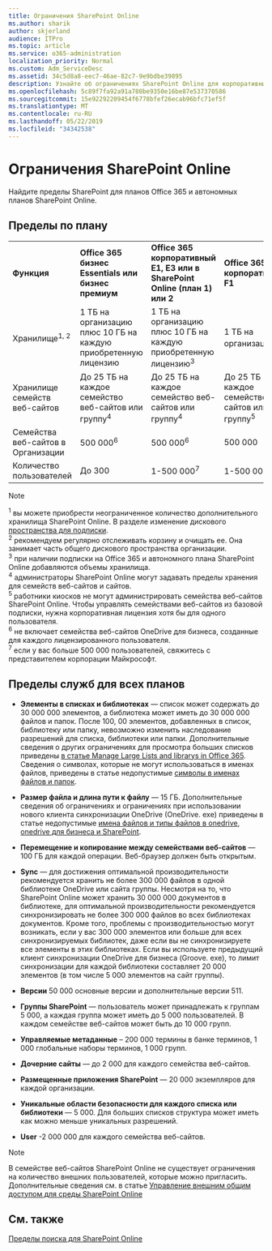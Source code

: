 ```yaml
---
title: Ограничения SharePoint Online
ms.author: sharik
author: skjerland
audience: ITPro
ms.topic: article
ms.service: o365-administration
localization_priority: Normal
ms.custom: Adm_ServiceDesc
ms.assetid: 34c5d8a8-eec7-46ae-82c7-9e9bdbe39895
description: Узнайте об ограничениях SharePoint Online для корпоративных и автономных планов Office 365.
ms.openlocfilehash: 5c89f7fa92a91a780be9350e16be87e537370586
ms.sourcegitcommit: 15e92292209454f6778bfef26ecab96bfc71ef5f
ms.translationtype: MT
ms.contentlocale: ru-RU
ms.lasthandoff: 05/22/2019
ms.locfileid: "34342538"
---
```

# <a name="sharepoint-online-limits"></a>Ограничения SharePoint Online

Найдите пределы SharePoint для планов Office 365 и автономных планов SharePoint Online.
  
## <a name="limits-by-plan"></a>Пределы по плану

|||||
|:-----|:-----|:-----|:-----|
|**Функция** <br/> |**Office 365 бизнес Essentials или бизнес премиум** <br/> |**Office 365 корпоративный E1, E3 или в SharePoint Online (план 1) или 2** <br/> | **Office 365 корпоративный F1** <br/> |
|Хранилище<sup>1, 2</sup> <br/> |1 ТБ на организацию плюс 10 ГБ на каждую приобретенную лицензию  <br/> |1 ТБ на организацию плюс 10 ГБ на каждую приобретенную лицензию<sup>3</sup> <br/> |1 ТБ на организацию <sup>3</sup> <br/> |
|Хранилище семейств веб-сайтов  <br/> |До 25 ТБ на каждое семейство веб-сайтов или группу<sup>4</sup> <br/> |До 25 ТБ на каждое семейство веб-сайтов или группу<sup>4</sup> <br/> |До 25 ТБ на каждое семейство веб-сайтов или группу<sup>5</sup> <br/> |
|Семейства веб-сайтов в Организации  <br/> |500 000<sup>6</sup> <br/> |500 000<sup>6</sup> <br/> |500 000<br/> |
|Количество пользователей  <br/> |До 300  <br/> |1-500 000<sup>7</sup> <br/> |1-500 000<sup>7</sup> <br/> |
   
> [!NOTE]
> <sup>1</sup> вы можете приобрести неограниченное количество дополнительного хранилища SharePoint Online. В разделе изменение дискового [пространства для подписки](https://support.office.com/article/96EA3533-DE64-4B01-839A-C560875A662C). 
<br/><sup>2</sup> рекомендуем регулярно отслеживать корзину и очищать ее. Она занимает часть общего дискового пространства организации. 
<br/> <sup>3</sup> при наличии подписки на Office 365 и автономного плана SharePoint Online добавляются объемы хранилища. 
<br/><sup>4</sup> администраторы SharePoint Online могут задавать пределы хранения для семейств веб-сайтов и сайтов.
<br/> <sup>5</sup> работники киосков не могут администрировать семейства веб-сайтов SharePoint Online. Чтобы управлять семействами веб-сайтов из базовой подписки, нужна корпоративная лицензия хотя бы для одного пользователя. 
<br/> <sup>6</sup> не включает семейства веб-сайтов OneDrive для бизнеса, созданные для каждого лицензированного пользователя. 
<br/><sup>7</sup> если у вас больше 500 000 пользователей, свяжитесь с представителем корпорации Майкрософт. 
  

  
## <a name="service-limits-for-all-plans"></a>Пределы служб для всех планов

- **Элементы в списках и библиотеках** — список может содержать до 30 000 000 элементов, а библиотека может иметь до 30 000 000 файлов и папок. После 100, 00 элементов, добавленных в список, библиотеку или папку, невозможно изменить наследование разрешений для списка, библиотеки или папки. Дополнительные сведения о других ограничениях для просмотра больших списков приведены [в статье Manage Large Lists and librarys in Office 365](https://support.office.com/article/b4038448-ec0e-49b7-b853-679d3d8fb784). Сведения о символах, которые не могут использоваться в именах файлов, приведены в статье недопустимые [символы в именах файлов и папок](https://support.office.com/article/64883a5d-228e-48f5-b3d2-eb39e07630fa).

- **Размер файла и длина пути к файлу** — 15 ГБ. Дополнительные сведения об ограничениях и ограничениях при использовании нового клиента синхронизации OneDrive (OneDrive. exe) приведены в статье недопустимые [имена файлов и типы файлов в onedrive, onedrive для бизнеса и SharePoint](https://support.office.com/article/64883a5d-228e-48f5-b3d2-eb39e07630fa).

- **Перемещение и копирование между семействами веб-сайтов** — 100 ГБ для каждой операции. Веб-браузер должен быть открытым.

- **Sync** — для достижения оптимальной производительности рекомендуется хранить не более 300 000 файлов в одной библиотеке OneDrive или сайта группы. Несмотря на то, что SharePoint Online может хранить 30 000 000 документов в библиотеке, для оптимальной производительности рекомендуется синхронизировать не более 300 000 файлов во всех библиотеках документов. Кроме того, проблемы с производительностью могут возникать, если у вас 300 000 элементов или больше для всех синхронизируемых библиотек, даже если вы не синхронизируете все элементы в этих библиотеках. Если вы используете предыдущий клиент синхронизации OneDrive для бизнеса (Groove. exe), то лимит синхронизации для каждой библиотеки составляет 20 000 элементов (в том числе 5 000 элементов на сайт группы).

- **Версии** 50 000 основные версии и дополнительные версии 511.

- **Группы SharePoint** — пользователь может принадлежать к группам 5 000, а каждая группа может иметь до 5 000 пользователей. В каждом семействе веб-сайтов может быть до 10 000 групп.

- **Управляемые метаданные** – 200 000 термины в банке терминов, 1 000 глобальные наборы терминов, 1 000 групп.

- **Дочерние сайты** — до 2 000 для каждого семейства веб-сайтов.

- **Размещенные приложения SharePoint** — 20 000 экземпляров для каждой организации.

- **Уникальные области безопасности для каждого списка или библиотеки** — 5 000. Для больших списков структура может иметь как можно меньше уникальных разрешений.

- **User** -2 000 000 для каждого семейства веб-сайтов.

> [!NOTE]
> В семействе веб-сайтов SharePoint Online не существует ограничения на количество внешних пользователей, которые можно пригласить. Дополнительные сведения см. в статье [Управление внешним общим доступом для среды SharePoint Online](/sharepoint/external-sharing-overview)

## <a name="see-also"></a>См. также

[Пределы поиска для SharePoint Online](/sharepoint/search-limits)
